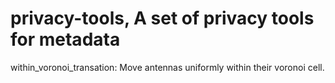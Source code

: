 privacy-tools, A set of privacy tools for metadata
==================================================

within_voronoi_transation: Move antennas uniformly within their voronoi cell.
